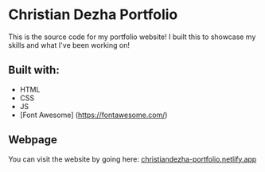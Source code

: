 # Christian Dezha Portfolio

This is the source code for my portfolio website! I built this to showcase my skills and what I've been working on!

## Built with:

+ HTML
+ CSS
+ JS
+ [Font Awesome] (https://fontawesome.com/)

## Webpage

You can visit the website by going here: [christiandezha-portfolio.netlify.app](https://christiandezha-portfolio.netlify.app/)
